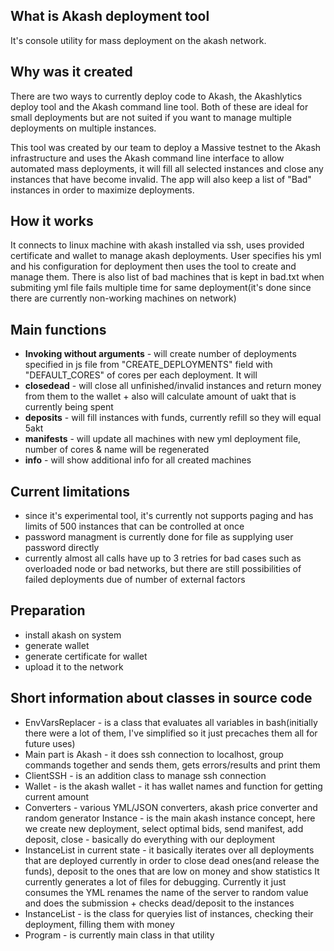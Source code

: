 ## What is Akash deployment tool	
It's console utility for mass deployment on the akash network. 
## Why was it created

There are two ways to currently deploy code to Akash, the Akashlytics deploy tool and the Akash command line tool. Both of these are ideal for small deployments but are not suited if you want to manage multiple deployments on multiple instances.

This tool was created by our team to deploy a Massive testnet to the Akash infrastructure and uses the Akash command line interface to allow automated mass deployments, 
it will fill all selected instances and close any instances that have become invalid. The app will also keep a list of "Bad" instances in order to maximize deployments.

## How it works
It connects to linux machine with akash installed via ssh, uses provided certificate and wallet to manage akash deployments. User specifies his yml and his configuration for deployment then uses the tool to create and manage them. There is also list of bad machines that is kept in bad.txt when submiting yml file fails multiple time for same deployment(it's done since there are currently non-working machines on network)
## Main functions
 - **Invoking without arguments** - will create number of deployments specified in js file from "CREATE_DEPLOYMENTS" field with "DEFAULT_CORES" of cores per each deployment. It will
 - **closedead** - will close all unfinished/invalid instances and return money from them to the wallet + also will calculate amount of uakt that is currently being spent
 - **deposits** - will fill instances with funds, currently refill so they will equal 5akt
 - **manifests** - will update all machines with new yml deployment file, number of cores & name will be regenerated
 - **info** - will show additional info for all created machines
 
## Current limitations 

 - since it's experimental tool, it's currently not supports paging and
   has limits of 500 instances that can be controlled at once
 - password managment is currently done for file as supplying user
   password directly
 - currently almost all calls have up to 3 retries for bad cases such as overloaded node or bad networks, but there are still possibilities of failed deployments due of number of external factors   
## Preparation

 - install akash on system
 - generate wallet
 - generate certificate for wallet
 - upload it to the network
## Short information about classes in source code

 - EnvVarsReplacer - is a class that evaluates all variables in bash(initially there were a lot of them, I've simplified so it just precaches them all for future uses)
 - Main part is Akash - it does ssh connection to localhost, group commands together and sends them, gets errors/results and print them
 - ClientSSH - is an addition class to manage ssh connection
 - Wallet - is the akash wallet - it has wallet names and function for getting current amount
 - Converters - various YML/JSON converters, akash price converter and random generator
Instance - is the main akash instance concept, here we create new deployment, select optimal bids, send manifest, add deposit, close - basically do everything with our deployment
 - InstanceList in current state - it basically iterates over all deployments that are deployed currently in order to close dead ones(and release the funds), deposit to the ones that are low on money and show statistics
It currently generates a lot of files for debugging.
Currently it just consumes the YML renames the name of the server to random value and does the submission + checks dead/deposit to the instances
 - InstanceList - is the class for queryies list of instances, checking their deployment, filling them with money
 - Program - is currently main class in that utility
 
